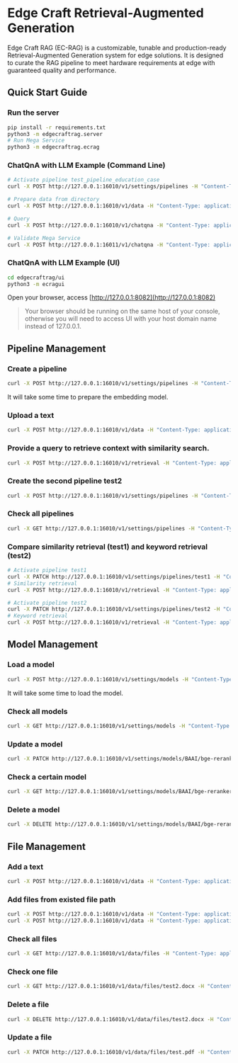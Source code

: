 # Edge Craft Retrieval-Augmented Generation

Edge Craft RAG (EC-RAG) is a customizable, tunable and production-ready
Retrieval-Augmented Generation system for edge solutions. It is designed to
curate the RAG pipeline to meet hardware requirements at edge with guaranteed
quality and performance.

## Quick Start Guide

### Run the server

```bash
pip install -r requirements.txt
python3 -m edgecraftrag.server
# Run Mega Service
python3 -m edgecraftrag.ecrag
```

### ChatQnA with LLM Example (Command Line)

```bash
# Activate pipeline test_pipeline_education_case
curl -X POST http://127.0.0.1:16010/v1/settings/pipelines -H "Content-Type: application/json" -d @examples/test_pipeline_education_case.json | jq '.'

# Prepare data from directory
curl -X POST http://127.0.0.1:16010/v1/data -H "Content-Type: application/json" -d @examples/test_data_dir.json | jq '.'

# Query
curl -X POST http://127.0.0.1:16010/v1/chatqna -H "Content-Type: application/json" -d '{"messages":"最喜小儿亡赖，溪头卧剥莲蓬”中，亡赖的读音是什么？意思是什么？"}' | jq '.'

# Validate Mega Service
curl -X POST http://127.0.0.1:16011/v1/chatqna -H "Content-Type: application/json" -d '{"messages":"最喜小儿亡赖 ，溪头卧剥莲蓬”中，亡赖的读音是什么？意思是什么？","top_n":5, "max_tokens":512}' | jq '.'
```

### ChatQnA with LLM Example (UI)

```bash
cd edgecraftrag/ui
python3 -m ecragui
```

Open your browser, access [http://127.0.0.1:8082](http://127.0.0.1:8082)

> Your browser should be running on the same host of your console, otherwise you will need to access UI with your host domain name instead of 127.0.0.1.

## Pipeline Management

### Create a pipeline

```bash
curl -X POST http://127.0.0.1:16010/v1/settings/pipelines -H "Content-Type: application/json" -d @examples/test_pipeline.json | jq '.'
```

It will take some time to prepare the embedding model.

### Upload a text

```bash
curl -X POST http://127.0.0.1:16010/v1/data -H "Content-Type: application/json" -d @examples/test_data.json | jq '.'
```

### Provide a query to retrieve context with similarity search.

```bash
curl -X POST http://127.0.0.1:16010/v1/retrieval -H "Content-Type: application/json" -d @examples/test_query.json | jq '.'
```

### Create the second pipeline test2

```bash
curl -X POST http://127.0.0.1:16010/v1/settings/pipelines -H "Content-Type: application/json" -d @examples/test_pipeline2.json | jq '.'
```

### Check all pipelines

```bash
curl -X GET http://127.0.0.1:16010/v1/settings/pipelines -H "Content-Type: application/json" | jq '.'
```

### Compare similarity retrieval (test1) and keyword retrieval (test2)

```bash
# Activate pipeline test1
curl -X PATCH http://127.0.0.1:16010/v1/settings/pipelines/test1 -H "Content-Type: application/json" -d '{"active": "true"}' | jq '.'
# Similarity retrieval
curl -X POST http://127.0.0.1:16010/v1/retrieval -H "Content-Type: application/json" -d '{"messages":"number"}' | jq '.'

# Activate pipeline test2
curl -X PATCH http://127.0.0.1:16010/v1/settings/pipelines/test2 -H "Content-Type: application/json" -d '{"active": "true"}' | jq '.'
# Keyword retrieval
curl -X POST http://127.0.0.1:16010/v1/retrieval -H "Content-Type: application/json" -d '{"messages":"number"}' | jq '.'

```

## Model Management

### Load a model

```bash
curl -X POST http://127.0.0.1:16010/v1/settings/models -H "Content-Type: application/json" -d @examples/test_model_load.json | jq '.'
```

It will take some time to load the model.

### Check all models

```bash
curl -X GET http://127.0.0.1:16010/v1/settings/models -H "Content-Type: application/json" | jq '.'
```

### Update a model

```bash
curl -X PATCH http://127.0.0.1:16010/v1/settings/models/BAAI/bge-reranker-large -H "Content-Type: application/json" -d @examples/test_model_update.json | jq '.'
```

### Check a certain model

```bash
curl -X GET http://127.0.0.1:16010/v1/settings/models/BAAI/bge-reranker-large -H "Content-Type: application/json" | jq '.'
```

### Delete a model

```bash
curl -X DELETE http://127.0.0.1:16010/v1/settings/models/BAAI/bge-reranker-large -H "Content-Type: application/json" | jq '.'
```

## File Management

### Add a text

```bash
curl -X POST http://127.0.0.1:16010/v1/data -H "Content-Type: application/json" -d @examples/test_data.json | jq '.'
```

### Add files from existed file path

```bash
curl -X POST http://127.0.0.1:16010/v1/data -H "Content-Type: application/json" -d @examples/test_data_dir.json | jq '.'
curl -X POST http://127.0.0.1:16010/v1/data -H "Content-Type: application/json" -d @examples/test_data_file.json | jq '.'
```

### Check all files

```bash
curl -X GET http://127.0.0.1:16010/v1/data/files -H "Content-Type: application/json" | jq '.'
```

### Check one file

```bash
curl -X GET http://127.0.0.1:16010/v1/data/files/test2.docx -H "Content-Type: application/json" | jq '.'
```

### Delete a file

```bash
curl -X DELETE http://127.0.0.1:16010/v1/data/files/test2.docx -H "Content-Type: application/json" | jq '.'
```

### Update a file

```bash
curl -X PATCH http://127.0.0.1:16010/v1/data/files/test.pdf -H "Content-Type: application/json" -d @examples/test_data_file.json | jq '.'
```
